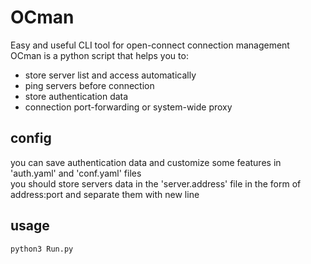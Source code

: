 # OCman
Easy and useful CLI tool for open-connect connection management<br>
OCman is a python script that helps you to: 
<ul>
<li>store server list and access automatically
<li>ping servers before connection</li>
<li>store authentication data</li>
<li>connection port-forwarding or system-wide proxy</li>
</ul>

## config
you can save authentication data and customize some features in 'auth.yaml' and 'conf.yaml' files <br>
you should store servers data in the 'server.address' file in the form of address:port and separate them with new line

## usage
```bash
python3 Run.py
```
